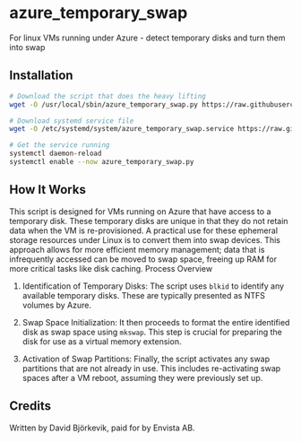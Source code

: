 # azure_temporary_swap
For linux VMs running under Azure - detect temporary disks and turn them into
swap

## Installation

```sh
# Download the script that does the heavy lifting
wget -O /usr/local/sbin/azure_temporary_swap.py https://raw.githubusercontent.com/bjorkegeek/azure_temporary_swap/main/azure_temporary_swap.py

# Download systemd service file
wget -O /etc/systemd/system/azure_temporary_swap.service https://raw.githubusercontent.com/bjorkegeek/azure_temporary_swap/main/azure_temporary_swap.service

# Get the service running
systemctl daemon-reload
systemctl enable --now azure_temporary_swap.py
```

## How It Works

This script is designed for VMs running on Azure that have access to a temporary disk. These temporary disks are unique in that they do not retain data when the VM is re-provisioned. A practical use for these ephemeral storage resources under Linux is to convert them into swap devices. This approach allows for more efficient memory management; data that is infrequently accessed can be moved to swap space, freeing up RAM for more critical tasks like disk caching.
Process Overview

1. Identification of Temporary Disks: The script uses `blkid` to identify any 
available temporary disks. These are typically presented as NTFS volumes by 
Azure.

2. Swap Space Initialization: It then proceeds to format the entire identified 
disk as swap space using `mkswap`. This step is crucial for preparing the disk 
for use as a virtual memory extension.

3. Activation of Swap Partitions: Finally, the script activates any swap
partitions that are not already in use. This includes re-activating swap spaces
after a VM reboot, assuming they were previously set up.

## Credits

Written by David Björkevik, paid for by Envista AB.